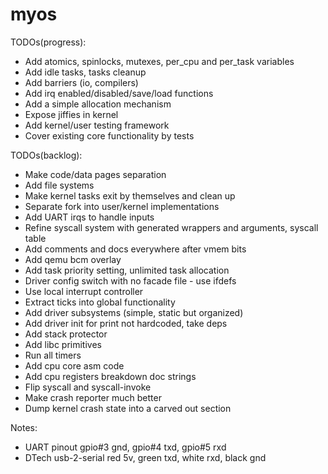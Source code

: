 # myos

TODOs(progress):
- Add atomics, spinlocks, mutexes, per_cpu and per_task variables
- Add idle tasks, tasks cleanup
- Add barriers (io, compilers)
- Add irq enabled/disabled/save/load functions
- Add a simple allocation mechanism
- Expose jiffies in kernel
- Add kernel/user testing framework
- Cover existing core functionality by tests

TODOs(backlog):
- Make code/data pages separation
- Add file systems
- Make kernel tasks exit by themselves and clean up
- Separate fork into user/kernel implementations
- Add UART irqs to handle inputs
- Refine syscall system with generated wrappers and arguments, syscall table
- Add comments and docs everywhere after vmem bits
- Add qemu bcm overlay
- Add task priority setting, unlimited task allocation
- Driver config switch with no facade file - use ifdefs
- Use local interrupt controller
- Extract ticks into global functionality
- Add driver subsystems (simple, static but organized)
- Add driver init for print not hardcoded, take deps
- Add stack protector
- Add libc primitives
- Run all timers
- Add cpu core asm code
- Add cpu registers breakdown doc strings
- Flip syscall and syscall-invoke
- Make crash reporter much better
- Dump kernel crash state into a carved out section

Notes:
- UART pinout gpio#3 gnd, gpio#4 txd, gpio#5 rxd
- DTech usb-2-serial red 5v, green txd, white rxd, black gnd
